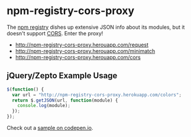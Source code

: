 # npm-registry-cors-proxy

The [npm registry](https://npmjs.org/) dishes up extensive JSON info about its modules, but it doesn't support
[CORS](http://enable-cors.org/). Enter the proxy!

- http://npm-registry-cors-proxy.herouapp.com/request
- http://npm-registry-cors-proxy.herouapp.com/minimatch
- http://npm-registry-cors-proxy.herouapp.com/cors

## jQuery/Zepto Example Usage

```js
$(function() {
  var url = "http://npm-registry-cors-proxy.herokuapp.com/colors";
  return $.getJSON(url, function(module) {
    console.log(module);
  });
});
```

Check out a [sample on codepen.io](http://cdpn.io/CJnHE).